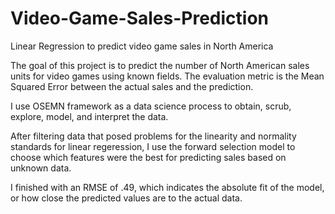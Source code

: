 # Video-Game-Sales-Prediction
Linear Regression to predict video game sales in North America

The goal of this project is to predict the number of North American sales units for video games using known fields. The evaluation metric is the Mean Squared Error between the actual sales and the prediction.

I use OSEMN framework as a data science process to obtain, scrub, explore, model, and interpret the data.

After filtering data that posed problems for the linearity and normality standards for linear regeression, I use the forward selection model to choose which features were the best for predicting sales based on unknown data.

I finished with an RMSE of .49, which indicates the absolute fit of the model, or how close the predicted values are to the actual data.
